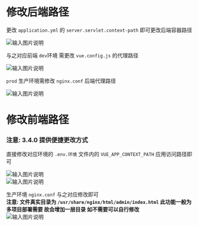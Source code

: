 # 修改后端路径

更改 `application.yml` 的 `server.servlet.context-path` 即可更改后端容器路径

![输入图片说明](https://images.gitee.com/uploads/images/2021/1109/110350_1254af96_1766278.png "屏幕截图.png")

与之对应前端 `dev`环境 需更改 `vue.config.js` 的代理路径

![输入图片说明](https://images.gitee.com/uploads/images/2021/1109/110632_2f464201_1766278.png "屏幕截图.png")

`prod` 生产环境需修改 `nginx.conf` 后端代理路径

![输入图片说明](https://foruda.gitee.com/images/1661823876773225117/f1f912a9_1766278.png "屏幕截图")

# 修改前端路径
### 注意: 3.4.0 提供便捷更改方式
直接修改对应环境的 `.env.环境` 文件内的 `VUE_APP_CONTEXT_PATH` 应用访问路径即可

![输入图片说明](https://foruda.gitee.com/images/1661824572484410642/14265f05_1766278.png "屏幕截图") <br>
![输入图片说明](https://foruda.gitee.com/images/1661824554927577058/af022983_1766278.png "屏幕截图")

生产环境 `nginx.conf` 与之对应修改即可 <br>
**注意: 文件真实目录为 `/usr/share/nginx/html/admin/index.html` 此功能一般为多项目部署需要 故会增加一层目录 如不需要可以自行修改** <br>
![输入图片说明](https://images.gitee.com/uploads/images/2022/0409/131040_3deba74b_1766278.png "屏幕截图.png")
